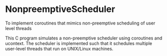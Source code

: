 NonpreemptiveScheduler
======================

To implement coroutines that mimics non-preemptive scheduling of user level threads

This C program simulates a non-preemptive scheduler using coroutines and ucontext.
The scheduler is implemented such that it schedules multiple user-level threads that run on UNIX/Linux machines.  

